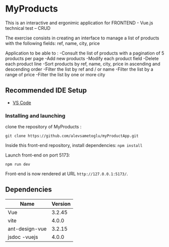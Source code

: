# MyProducts

This is an interactive and ergonimic application for FRONTEND - Vue.js technical test – CRUD

The exercise consists in creating an interface to manage a list of products with the following fields:
ref, name, city, price

Application to be able to :
-Consult the list of products with a pagination of 5 products per page
-Add new products
-Modify each product field
-Delete each product line
-Sort products by ref, name, city, price in ascending and descending order
-Filter the list by ref and / or name
-Filter the list by a range of price
-Filter the list by one or more city

## Recommended IDE Setup

- [VS Code](https://code.visualstudio.com/)

### Installing and launching

clone the repository of MyProducts :

`git clone https://github.com/alevsametoglu/myProductApp.git`

Inside this front-end repository, install dependencies:
`npm install`

Launch front-end on port 5173:

`npm run dev`

Front-end is now rendered at URL `http://127.0.0.1:5173/`.

## Dependencies

| Name           | Version |
| -------------- | ------- |
| Vue            | 3.2.45  |
| vite           | 4.0.0   |
| ant-design-vue | 3.2.15  |
| jsdoc -vuejs   | 4.0.0   |
